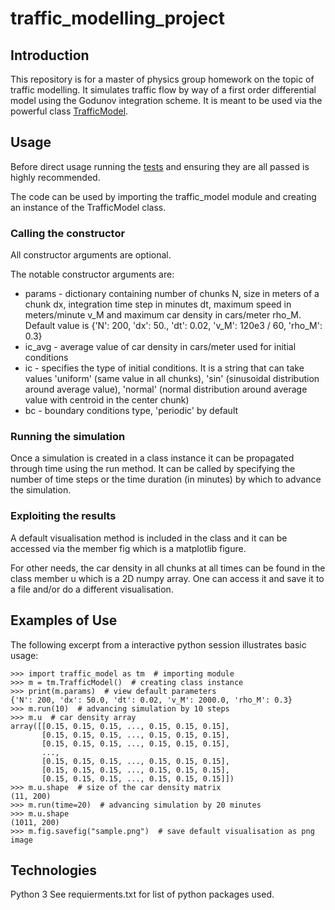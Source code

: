 # traffic_modelling_project

## Introduction
This repository is for a master of physics group homework on the topic of traffic modelling. It simulates traffic flow by way of a first order differential model using the Godunov integration scheme. It is meant to be used via the powerful class [TrafficModel](/traffic_model.py).

## Usage
Before direct usage running the [tests](/tests.py) and ensuring they are all passed is highly recommended.

The code can be used by importing the traffic_model module and creating an instance of the TrafficModel class.

### Calling the constructor
All constructor arguments are optional.

The notable constructor arguments are:

- params - dictionary containing number of chunks N, size in meters of a chunk dx, integration time step in minutes dt, maximum speed in meters/minute v_M and maximum car density in cars/meter rho_M.  Default value is {'N': 200, 'dx': 50., 'dt': 0.02, 'v_M': 120e3 / 60, 'rho_M': 0.3}
- ic_avg - average value of car density in cars/meter used for initial conditions
- ic - specifies the type of initial conditions. It is a string that can take values 'uniform' (same value in all chunks), 'sin' (sinusoidal distribution around average value), 'normal' (normal distribution around average value with centroid in the center chunk)
- bc - boundary conditions type, 'periodic' by default

### Running the simulation
Once a simulation is created in a class instance it can be propagated through time using the run method. It can be called by specifying the number of time steps or the time duration (in minutes) by which to advance the simulation.

### Exploiting the results
A default visualisation method is included in the class and it can be accessed via the member fig which is a matplotlib figure.

For other needs, the car density in all chunks at all times can be found in the class member u which is a 2D numpy array. One can access it and save it to a file and/or do a different visualisation.

## Examples of Use
The following excerpt from a interactive python session illustrates basic usage:

```
>>> import traffic_model as tm  # importing module
>>> m = tm.TrafficModel()  # creating class instance
>>> print(m.params)  # view default parameters
{'N': 200, 'dx': 50.0, 'dt': 0.02, 'v_M': 2000.0, 'rho_M': 0.3}
>>> m.run(10)  # advancing simulation by 10 steps
>>> m.u  # car density array
array([[0.15, 0.15, 0.15, ..., 0.15, 0.15, 0.15],
       [0.15, 0.15, 0.15, ..., 0.15, 0.15, 0.15],
       [0.15, 0.15, 0.15, ..., 0.15, 0.15, 0.15],
       ...,
       [0.15, 0.15, 0.15, ..., 0.15, 0.15, 0.15],
       [0.15, 0.15, 0.15, ..., 0.15, 0.15, 0.15],
       [0.15, 0.15, 0.15, ..., 0.15, 0.15, 0.15]])
>>> m.u.shape  # size of the car density matrix
(11, 200)
>>> m.run(time=20)  # advancing simulation by 20 minutes
>>> m.u.shape
(1011, 200)
>>> m.fig.savefig("sample.png")  # save default visualisation as png image
```

## Technologies
Python 3
See requierments.txt for list of python packages used.
